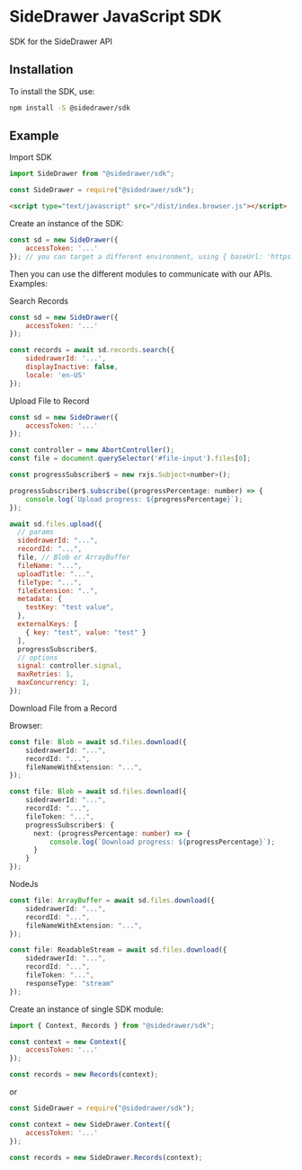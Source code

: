 # SideDrawer JavaScript SDK

SDK for the SideDrawer API

## Installation

To install the SDK, use:

```bash
npm install -S @sidedrawer/sdk
```

## Example

Import SDK

```javascript
import SideDrawer from "@sidedrawer/sdk";
```

```javascript
const SideDrawer = require("@sidedrawer/sdk");
```

```html
<script type="text/javascript" src="/dist/index.browser.js"></script>
```

Create an instance of the SDK:

```javascript
const sd = new SideDrawer({
    accessToken: '...'
}); // you can target a different environment, using { baseUrl: 'https://...' }
```

Then you can use the different modules to communicate with our APIs. Examples:

Search Records

```javascript
const sd = new SideDrawer({
    accessToken: '...'
});

const records = await sd.records.search({
    sidedrawerId: '...',
    displayInactive: false,
    locale: 'en-US'
});
```

Upload File to Record

```javascript
const sd = new SideDrawer({
    accessToken: '...'
});

const controller = new AbortController();
const file = document.querySelector('#file-input').files[0];

const progressSubscriber$ = new rxjs.Subject<number>();

progressSubscriber$.subscribe((progressPercentage: number) => {
    console.log(`Upload progress: ${progressPercentage}`);
});

await sd.files.upload({
  // params
  sidedrawerId: "...",
  recordId: "...",
  file, // Blob or ArrayBuffer
  fileName: "...",
  uploadTitle: "...",
  fileType: "...",
  fileExtension: "..",
  metadata: {
    testKey: "test value",
  },
  externalKeys: [
    { key: "test", value: "test" }
  ],
  progressSubscriber$,
  // options
  signal: controller.signal,
  maxRetries: 1,
  maxConcurrency: 1,
});
```

Download File from a Record

Browser:

```typescript
const file: Blob = await sd.files.download({
    sidedrawerId: "...",
    recordId: "...",
    fileNameWithExtension: "...",
});

const file: Blob = await sd.files.download({
    sidedrawerId: "...",
    recordId: "...",
    fileToken: "...",
    progressSubscriber$: {
      next: (progressPercentage: number) => {
          console.log(`Download progress: ${progressPercentage}`);
      }
    }
});
```

NodeJs

```typescript
const file: ArrayBuffer = await sd.files.download({
    sidedrawerId: "...",
    recordId: "...",
    fileNameWithExtension: "...",
});

const file: ReadableStream = await sd.files.download({
    sidedrawerId: "...",
    recordId: "...",
    fileToken: "...",
    responseType: "stream"
});
```

Create an instance of single SDK module:

```javascript
import { Context, Records } from "@sidedrawer/sdk";

const context = new Context({
    accessToken: '...'
});

const records = new Records(context);
```

or

```javascript
const SideDrawer = require("@sidedrawer/sdk");

const context = new SideDrawer.Context({
    accessToken: '...'
});

const records = new SideDrawer.Records(context);
```
